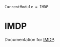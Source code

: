 ```@meta
CurrentModule = IMDP
```

# IMDP

Documentation for [IMDP](https://github.com/zinoex/IMDP.jl).

```@index
```

